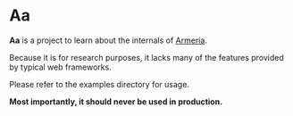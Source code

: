 # Aa

**Aa** is a project to learn about the internals of [Armeria](https://armeria.dev/).

Because it is for research purposes, it lacks many of the features provided by typical web frameworks.

Please refer to the examples directory for usage.

**Most importantly, it should never be used in production.**